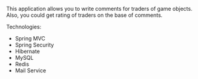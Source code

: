 This application allows you to write comments for traders of game objects. Also, you could get rating of traders on the base of comments.

Technologies:
  * Spring MVC
  * Spring Security
  * Hibernate
  * MySQL
  * Redis
  * Mail Service
